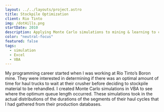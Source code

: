 ```yaml
---
layout: ../../layouts/project.astro
title: Stockpile Optimization
client: Rio Tinto
img: /dotHills.png
startDate: 2010
description: Applying Monte Carlo simulations to mining & learning to code
color: "neutral-focus"
featured: false
tags:
  - simulation
  - Excel
  - VBA
---
```

My programming career started when I was working at Rio Tinto’s Boron mine. They were interested in determining if there was an optimal amount of time for haul trucks to wait at their crusher before deciding to stockpile material to be rehandled. I created Monte Carlo simulations in VBA to see where the optimum queue length occurred. These simulations took in the actual distributions of the durations of the segments of their haul cycles that I had gathered from their production databases.
